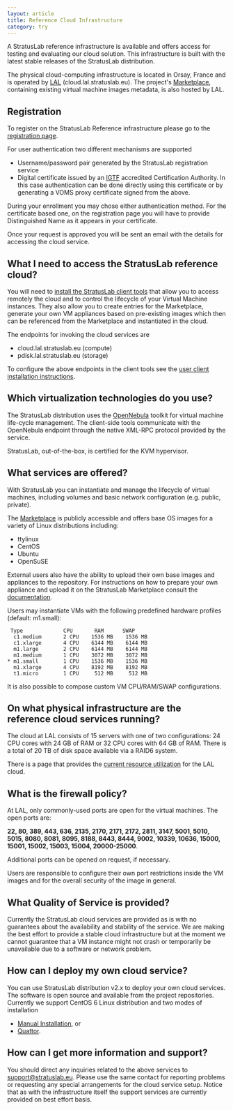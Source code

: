 ```yaml
---
layout: article
title: Reference Cloud Infrastructure
category: try
---
```


A StratusLab reference infrastructure is available and offers access
for testing and evaluating our cloud solution.  This infrastructure is
built with the latest stable releases of the StratusLab distribution.

The physical cloud-computing infrastructure is located in Orsay,
France and is operated by [LAL][lal] (cloud.lal.stratuslab.eu).
The project's [Marketplace][marketplace], containing existing virtual
machine images metadata, is also hosted by LAL.

Registration
------------

To register on the StratusLab Reference infrastructure please go to
the [registration page][ref-infra-reg].

For user authentication two different mechanisms are supported

* Username/password pair generated by the StratusLab registration service
* Digital certificate issued by an [IGTF][igtf] accredited Certification
    Authority. In this case authentication can be done directly using this
    certificate or by generating a VOMS proxy certificate signed from the
    above.

During your enrollment you may chose either authentication method. For
the certificate based one, on the registration page you will have to
provide Distinguished Name as it appears in your certificate.

Once your request is approved you will be sent an email with the
details for accessing the cloud service.


What I need to access the StratusLab reference cloud?
-----------------------------------------------------

You will need to [install the StratusLab client tools][client-install]
that allow you to access remotely the cloud and to control the
lifecycle of your Virtual Machine instances. They also allow you to
create entries for the Marketplace, generate your own VM appliances
based on pre-existing images which then can be referenced from the
Marketplace and instantiated in the cloud.

The endpoints for invoking the cloud services are 

* cloud.lal.stratuslab.eu (compute)
* pdisk.lal.stratuslab.eu (storage)

To configure the above endpoints in the client tools see the [user
client installation instructions][client-install].

Which virtualization technologies do you use?
---------------------------------------------

The StratusLab distribution uses the [OpenNebula][one] toolkit for
virtual machine life-cycle management.  The client-side tools
communicate with the OpenNebula endpoint through the native XML-RPC
protocol provided by the service.

StratusLab, out-of-the-box, is certified for the KVM hypervisor.

What services are offered?
--------------------------

With StratusLab you can instantiate and manage the lifecycle of
virtual machines, including volumes and basic network configuration
(e.g. public, private).

The [Marketplace][marketplace] is publicly accessible and offers base
OS images for a variety of Linux distributions including:

* ttylinux
* CentOS
* Ubuntu
* OpenSuSE

External users also have the ability to upload their own base images
and appliances to the repository. For instructions on how to prepare
your own appliance and upload it on the StratusLab Marketplace consult
the [documentation][documentation].

Users may instantiate VMs with the following predefined hardware
profiles (default: m1.small):

     Type             CPU       RAM      SWAP
      c1.medium       2 CPU    1536 MB    1536 MB
      c1.xlarge       4 CPU    6144 MB    6144 MB
      m1.large        2 CPU    6144 MB    6144 MB
      m1.medium       1 CPU    3072 MB    3072 MB
    * m1.small        1 CPU    1536 MB    1536 MB
      m1.xlarge       4 CPU    8192 MB    8192 MB
      t1.micro        1 CPU     512 MB     512 MB

It is also possible to compose custom VM CPU/RAM/SWAP configurations.


On what physical infrastructure are the reference cloud services running?
-------------------------------------------------------------------------

The cloud at LAL consists of 15 servers with one of two
configurations: 24 CPU cores with 24 GB of RAM or 32 CPU cores with 64
GB of RAM.  There is a total of 20 TB of disk space available via a
RAID6 system.

There is a page that provides the [current resource
utilization][lal-resources] for the LAL cloud.

What is the firewall policy?
----------------------------

At LAL, only commonly-used ports are open for the virtual machines.
The open ports are: 

**22, 80, 389, 443, 636, 2135, 2170, 2171, 2172, 2811, 3147, 5001, 5010,
5015, 8080, 8081, 8095, 8188, 8443, 8444, 9002, 10339, 10636, 15000,
15001, 15002, 15003, 15004, 20000-25000**.

Additional ports can be opened on request, if necessary.

Users are responsible to configure their own port restrictions inside
the VM images and for the overall security of the image in general.


What Quality of Service is provided?
------------------------------------

Currently the StratusLab cloud services are provided as is with no
guarantees about the availability and stability of the service. We are
making the best effort to provide a stable cloud infrastructure but at
the moment we cannot guarantee that a VM instance might not crash or
temporarily be unavailable due to a software or network problem.


How can I deploy my own cloud service?
--------------------------------------

You can use StratusLab distribution v2.x to deploy your own cloud
services.  The software is open source and available from the project
repositories.  Currently we support CentOS 6 Linux distribution and
two modes of installation

* [Manual Installation][manual-install], or
* [Quattor][quattor].


How can I get more information and support?
-------------------------------------------

You should direct any inquiries related to the above services to
support@stratuslab.eu. Please use the same contact for reporting
problems or requesting any special arrangements for the cloud service
setup. Notice that as with the infrastructure itself the support
services are currently provided on best effort basis.


[lal]: http://www.lal.in2p3.fr
[marketplace]: https://marketplace.stratuslab.eu
[tcd]: http://www.tcd.ie
[ref-infra-reg]: https://register.stratuslab.eu:8444/
[igtf]: http://www.igtf.net/
[client-install]: /try/2012/01/10/try-user-cli-installation.html
[get-started]: http://stratuslab.eu/doku.php/release:users
[one]: http://www.opennebula.org 
[documentation]: /documentation/
[manual-install]: /install/2012/09/25/install-cloud-services-installation.html
[quattor]: http://quattor.org/
[lal-resources]: http://cloud.lal.stratuslab.eu/load/load.txt
